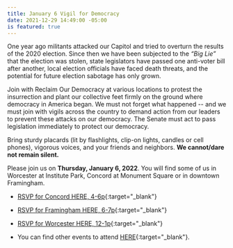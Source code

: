 ```yaml
---
title: January 6 Vigil for Democracy
date: 2021-12-29 14:49:00 -05:00
is featured: true
---
```


One year ago militants attacked our Capitol and tried to overturn the results of the 2020 election. Since then we have been subjected to the *“Big Lie”* that the election was stolen, state legislators have passed one anti-voter bill after another, local election officials have faced death threats, and the potential for future election sabotage has only grown.

Join with Reclaim Our Democracy at various locations to protest the insurrection and plant our collective feet firmly on the ground where democracy in America began. We must not forget what happened -- and we must join with vigils across the country to demand action from our leaders to prevent these attacks on our democracy. The Senate must act to pass legislation immediately to protect our democracy.

Bring sturdy placards (lit by flashlights, clip-on lights, candles or cell phones), vigorous voices, and your friends and neighbors. **We cannot/dare not remain silent.**

Please join us on **Thursday, January 6, 2022**. You will find some of us in Worcester at Institute Park, Concord at Monument Square or in downtown Framingham.

* [RSVP for Concord HERE, 4-6p](https://actionnetwork.org/events/standout-for-democracy?source=ind_acton&link_id=5&can_id=e6d2acc4caefcf56370045422ce4bbb6&email_referrer=email_1395122&email_subject=indivisible-acton-area-dec-28-newsletter){:target="_blank"} 

* [RSVP for Framingham HERE, 6-7p](https://www.mobilize.us/democracyvigils/event/430756/?link_id=6&can_id=e6d2acc4caefcf56370045422ce4bbb6&source=email-indivisible-acton-area-dec-28-newsletter&email_referrer=email_1395122&email_subject=indivisible-acton-area-dec-28-newsletter){:target="_blank"}

* [RSVP for Worcester HERE, 12-1p](https://www.mobilize.us/democracyvigils/event/434117/){:target="_blank"}  

* You can find other events to attend [HERE](https://www.mobilize.us/dfadcoalition/?date=2022-01-06T05%3A00%3A00.000Z&org_ids=7229){:target="_blank"}. 

